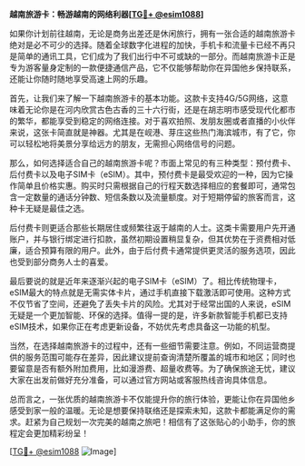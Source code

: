 **越南旅游卡：畅游越南的网络利器[[TG💪+ @esim1088](https://t.me/s/esim1088)]**

如果你计划前往越南，无论是商务出差还是休闲旅行，拥有一张合适的越南旅游卡绝对是必不可少的选择。随着全球数字化进程的加快，手机卡和流量卡已经不再只是简单的通讯工具，它们成为了我们出行中不可或缺的一部分。而越南旅游卡正是专为游客量身定制的一款便捷通信产品，它不仅能够帮助你在异国他乡保持联系，还能让你随时随地享受高速上网的乐趣。

首先，让我们来了解一下越南旅游卡的基本功能。这款卡支持4G/5G网络，这意味着无论你是在河内欣赏古色古香的三十六行街，还是在胡志明市感受现代化都市的繁华，都能享受到稳定的网络连接。对于喜欢拍照、发朋友圈或者直播的小伙伴来说，这张卡简直就是神器。尤其是在岘港、芽庄这些热门海滨城市，有了它，你可以轻松地将美景分享给远方的朋友，无需担心网络信号的问题。

那么，如何选择适合自己的越南旅游卡呢？市面上常见的有三种类型：预付费卡、后付费卡以及电子SIM卡（eSIM）。其中，预付费卡是最受欢迎的一种，因为它操作简单且价格实惠。购买时只需根据自己的行程天数选择相应的套餐即可，通常包含一定数量的通话分钟数、短信条数以及流量额度。对于短期停留的旅客而言，这种卡无疑是最佳之选。

后付费卡则更适合那些长期居住或频繁往返于越南的人士。这类卡需要用户先开通账户，并与银行绑定进行扣款，虽然初期设置稍显复杂，但其优势在于资费相对低廉，适合预算有限的用户。此外，由于后付费卡通常提供更灵活的服务选项，因此也受到部分商务人士的喜爱。

最后要说的就是近年来逐渐兴起的电子SIM卡（eSIM）了。相比传统物理卡，eSIM最大的特点就是无需实体卡片，通过手机直接下载激活即可使用。这种方式不仅节省了空间，还避免了丢失卡片的风险。尤其对于经常出国的人来说，eSIM无疑是一个更加智能、环保的选择。值得一提的是，许多新款智能手机都已支持eSIM技术，如果你正在考虑更新设备，不妨优先考虑具备这一功能的机型。

当然，在选择越南旅游卡的过程中，还有一些细节需要注意。例如，不同运营商提供的服务范围可能存在差异，因此建议提前查询清楚所覆盖的城市和地区；同时也要留意是否有额外附加费用，比如漫游费、超量收费等。为了确保旅途无忧，建议大家在出发前做好充分准备，可以通过官方网站或客服热线咨询具体信息。

总而言之，一张优质的越南旅游卡不仅能提升你的旅行体验，更能让你在异国他乡感受到家一般的温暖。无论是想要保持联络还是探索未知，这款卡都能满足你的需求。赶紧为自己规划一次完美的越南之旅吧！相信有了这张贴心的小助手，你的旅程定会更加精彩纷呈！

[[TG💪+ @esim1088](https://t.me/s/esim1088) ![Image](https://i.postimg.cc/4NQfJmqS/Snipaste-2025-05-13-00-14-12.png)]